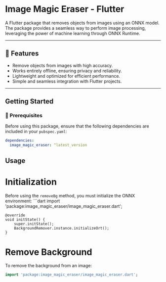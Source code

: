 # Image Magic Eraser - Flutter

A Flutter package that removes objects from images using an ONNX model. The package provides a seamless way to perform image processing, leveraging the power of machine learning through ONNX Runtime.

---

## 🌟 Features

- Remove objects from images with high accuracy.
- Works entirely offline, ensuring privacy and reliability.  
- Lightweight and optimized for efficient performance.  
- Simple and seamless integration with Flutter projects. 

---



## Getting Started

### 🚀 Prerequisites

Before using this package, ensure that the following dependencies are included in your `pubspec.yaml`:

```yaml
dependencies:
  image_magic_eraser: ^latest_version
  ```

##  Usage
# Initialization
Before using the `removeBg` method, you must initialize the ONNX environment:
    ```dart
    import 'package:image_magic_eraser/image_magic_eraser.dart';

    @override
    void initState() {
        super.initState();
        BackgroundRemover.instance.initializeOrt();
    }


# Remove Background
To remove the background from an image:
```dart
import 'package:image_magic_eraser/image_magic_eraser.dart';
